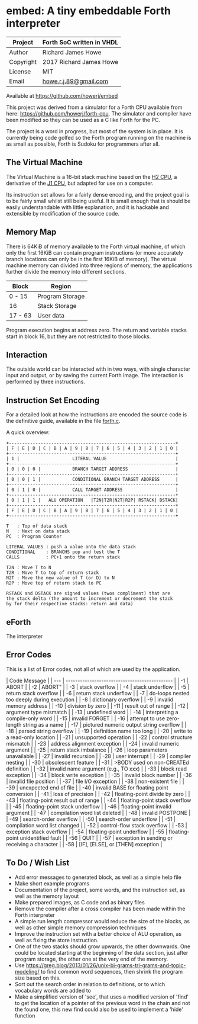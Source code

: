 # embed: A tiny embeddable Forth interpreter

| Project   | Forth SoC written in VHDL |
| --------- | ------------------------- |
| Author    | Richard James Howe        |
| Copyright | 2017 Richard James Howe   |
| License   | MIT                       |
| Email     | howe.r.j.89@gmail.com     |

Available at <https://github.com/howerj/embed>

This project was derived from a simulator for a Forth CPU available from here:
<https://github.com/howerj/forth-cpu>. The simulator and compiler have been
modified so they can be used as a C like Forth for the PC.

The project is a word in progress, but most of the system is in place. It is
currently being code golfed so the Forth program running on the machine is as
small as possible, Forth is Sudoku for programmers after all.

## The Virtual Machine

The Virtual Machine is a 16-bit stack machine based on the [H2 CPU][], a
derivative of the [J1 CPU][], but adapted for use on a computer.

Its instruction set allows for a fairly dense encoding, and the project
goal is to be fairly small whilst still being useful.  It is small enough
that is should be easily understandable with little explanation, and it
is hackable and extensible by modification of the source code.

## Memory Map

There is 64KiB of memory available to the Forth virtual machine, of which only
the first 16KiB can contain program instructions (or more accurately branch
locations can only be in the first 16KiB of memory). The virtual machine memory
can divided into three regions of memory, the applications further divide the
memory into different sections.

| Block   |  Region          |
| ------- | ---------------- |
| 0 - 15  | Program Storage  |
| 16      | Stack Storage    |
| 17 - 63 | User data        |

Program execution begins at address zero. The return and variable stacks start
in block 16, but they are not restricted to those blocks.

## Interaction

The outside world can be interacted with in two ways, with single character
input and output, or by saving the current Forth image. The interaction is
performed by three instructions.

## Instruction Set Encoding

For a detailed look at how the instructions are encoded the source code is the
definitive guide, available in the file [forth.c][].

A quick overview:

	+---------------------------------------------------------------+
	| F | E | D | C | B | A | 9 | 8 | 7 | 6 | 5 | 4 | 3 | 2 | 1 | 0 |
	+---------------------------------------------------------------+
	| 1 |                    LITERAL VALUE                          |
	+---------------------------------------------------------------+
	| 0 | 0 | 0 |            BRANCH TARGET ADDRESS                  |
	+---------------------------------------------------------------+
	| 0 | 0 | 1 |            CONDITIONAL BRANCH TARGET ADDRESS      |
	+---------------------------------------------------------------+
	| 0 | 1 | 0 |            CALL TARGET ADDRESS                    |
	+---------------------------------------------------------------+
	| 0 | 1 | 1 |   ALU OPERATION   |T2N|T2R|N2T|R2P| RSTACK| DSTACK|
	+---------------------------------------------------------------+
	| F | E | D | C | B | A | 9 | 8 | 7 | 6 | 5 | 4 | 3 | 2 | 1 | 0 |
	+---------------------------------------------------------------+

	T   : Top of data stack
	N   : Next on data stack
	PC  : Program Counter

	LITERAL VALUES : push a value onto the data stack
	CONDITIONAL    : BRANCHS pop and test the T
	CALLS          : PC+1 onto the return stack

	T2N : Move T to N
	T2R : Move T to top of return stack
	N2T : Move the new value of T (or D) to N
	R2P : Move top of return stack to PC

	RSTACK and DSTACK are signed values (twos compliment) that are
	the stack delta (the amount to increment or decrement the stack
	by for their respective stacks: return and data)

## eForth

The interpreter 

## Error Codes

This is a list of Error codes, not all of which are used by the application.


| Code  Message                                       |
| --- | --------------------------------------------- |
|  -1 | ABORT                                         |
|  -2 | ABORT"                                        |
|  -3 | stack overflow                                |
|  -4 | stack underflow                               |
|  -5 | return stack overflow                         |
|  -6 | return stack underflow                        |
|  -7 | do-loops nested too deeply during execution   |
|  -8 | dictionary overflow                           |
|  -9 | invalid memory address                        |
| -10 | division by zero                              |
| -11 | result out of range                           |
| -12 | argument type mismatch                        |
| -13 | undefined word                                |
| -14 | interpreting a compile-only word              |
| -15 | invalid FORGET                                |
| -16 | attempt to use zero-length string as a name   |
| -17 | pictured numeric output string overflow       |
| -18 | parsed string overflow                        |
| -19 | definition name too long                      |
| -20 | write to a read-only location                 |
| -21 | unsupported operation                         |
| -22 | control structure mismatch                    |
| -23 | address alignment exception                   |
| -24 | invalid numeric argument                      |
| -25 | return stack imbalance                        |
| -26 | loop parameters unavailable                   |
| -27 | invalid recursion                             |
| -28 | user interrupt                                |
| -29 | compiler nesting                              |
| -30 | obsolescent feature                           |
| -31 | &gt;BODY used on non-CREATEd definition       |
| -32 | invalid name argument (e.g., TO xxx)          |
| -33 | block read exception                          |
| -34 | block write exception                         |
| -35 | invalid block number                          |
| -36 | invalid file position                         |
| -37 | file I/O exception                            |
| -38 | non-existent file                             |
| -39 | unexpected end of file                        |
| -40 | invalid BASE for floating point conversion    |
| -41 | loss of precision                             |
| -42 | floating-point divide by zero                 |
| -43 | floating-point result out of range            |
| -44 | floating-point stack overflow                 |
| -45 | floating-point stack underflow                |
| -46 | floating-point invalid argument               |
| -47 | compilation word list deleted                 |
| -48 | invalid POSTPONE                              |
| -49 | search-order overflow                         |
| -50 | search-order underflow                        |
| -51 | compilation word list changed                 |
| -52 | control-flow stack overflow                   |
| -53 | exception stack overflow                      |
| -54 | floating-point underflow                      |
| -55 | floating-point unidentified fault             |
| -56 | QUIT                                          |
| -57 | exception in sending or receiving a character |
| -58 | [IF], [ELSE], or [THEN] exception             |

## To Do / Wish List

* Add error messages to generated block, as well as a simple help file
* Make short example programs
* Documentation of the project, some words, and the instruction set, as well as
the memory layout
* Make prepared images, as C code and as binary files
* Remove the compiler after a cross compiler has been made within the Forth
interpreter
* A simple run length compressor would reduce the size of the blocks, as well
as other simple memory compression techniques
* Improve the instruction set with a better choice of ALU operation, as well
as fixing the store instruction.
* One of the two stacks should grow upwards, the other downwards. One could be
located starting at the beginning of the data section, just after program
storage, the other one at the very end of the memory.
* Use
  <https://greg.blog/2013/01/26/unix-bi-grams-tri-grams-and-topic-modeling/> to
find common word sequences, then shrink the program size based on this.
* Sort out the search order in relation to definitions,
or to which vocabulary words are added to 
*  Make a simplified version of 'see', that uses a modified version
of 'find' to get the location of a pointer of the previous word in the
chain and not the found one, this new find could also be used to implement
a 'hide' function



[H2 CPU]: https://github.com/howerj/forth-cpu
[J1 CPU]: http://excamera.com/sphinx/fpga-j1.html
[forth.c]: forth.c
